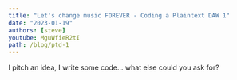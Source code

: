 ```yaml
---
title: "Let's change music FOREVER - Coding a Plaintext DAW 1"
date: "2023-01-19"
authors: [steve]
youtube: MguWfieR2tI
path: /blog/ptd-1
---
```


<YouTubePlayer youtubeLink={frontmatter.youtube} />

I pitch an idea, I write some code... what else could you ask for?
